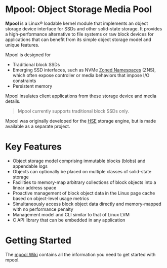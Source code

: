 # Mpool: Object Storage Media Pool

**Mpool** is a Linux&reg; loadable kernel module
that implements an object storage device interface for SSDs and other
solid-state storage.
It provides a high-performance alternative to file systems or raw
block devices for applications that can benefit from its simple object
storage model and unique features.

Mpool is designed for

* Traditional block SSDs
* Emerging SSD interfaces, such as
NVMe [Zoned Namespaces](http://zonedstorage.io/) (ZNS), which
often expose controller or media behaviors that impose I/O constraints
* Persistent memory

Mpool insulates client applications from these storage device
and media details.

> Mpool currently supports traditional block SSDs only.

Mpool was originally developed for the
[HSE](https://github.com/hse-project/hse) storage engine,
but is made available as a separate project.


# Key Features

* Object storage model comprising immutable blocks (blobs) and appendable logs
* Objects can optionally be placed on multiple classes of solid-state storage
* Facilities to memory-map arbitrary collections of block objects into a
linear address space
* Proactive management of block object data in the Linux page cache based
on object-level usage metrics
* Simultaneously access block object data directly and memory-mapped with no
performance penalty
* Management model and CLI similar to that of Linux LVM
* C API library that can be embedded in any application


# Getting Started

The [mpool Wiki](https://github.com/hse-project/mpool/wiki)
contains all the information you need to get started with mpool.
